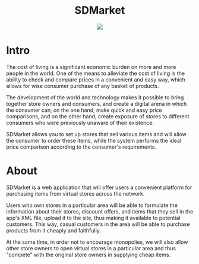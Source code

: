 <h1 align="center">SDMarket</h1>
<p align="center">
  <img src="https://i.ibb.co/L9DvPFG/v2.png">
</p>

# Intro
The cost of living is a significant economic burden on more and more people in the world. One of the means to alleviate the cost of living is the ability to check and compare prices in a convenient and easy way, which allows for wise consumer purchase of any basket of products.

The development of the world and technology makes it possible to bring together store owners and consumers, and create a digital arena in which the consumer can, on the one hand, make quick and easy price comparisons, and on the other hand, create exposure of stores to different consumers who were previously unaware of their existence.

SDMarket allows you to set up stores that sell various items and will allow the consumer to order these items, while the system performs the ideal price comparison according to the consumer's requirements. 

# About
SDMarket is a web application that will offer users a convenient platform for purchasing items from virtual stores across the network.

Users who own stores in a particular area will be able to formulate the information about their stores, discount offers, and items that they sell in the app's XML file, upload it to the site, thus making it available to potential customers.
This way, casual customers in the area will be able to purchase products from it cheaply and faithfully.

At the same time, in order not to encourage monopolies, we will also allow other store owners to open virtual stores in a particular area and thus "compete" with the original store owners in supplying cheap items.